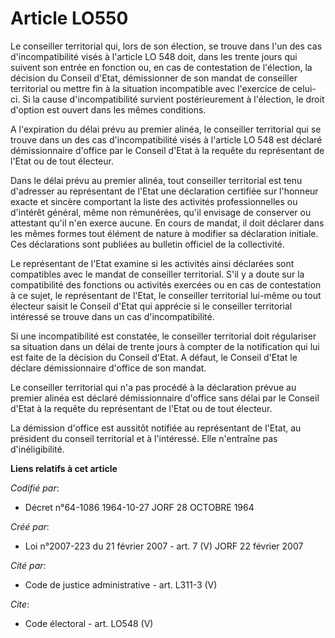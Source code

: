 # Article LO550

Le conseiller territorial qui, lors de son élection, se trouve dans l'un des cas d'incompatibilité visés à l'article LO 548
doit, dans les trente jours qui suivent son entrée en fonction ou, en cas de contestation de l'élection, la décision du
Conseil d'Etat, démissionner de son mandat de conseiller territorial ou mettre fin à la situation incompatible avec
l'exercice de celui-ci. Si la cause d'incompatibilité survient postérieurement à l'élection, le droit d'option est ouvert
dans les mêmes conditions.

A l'expiration du délai prévu au premier alinéa, le conseiller territorial qui se trouve dans un des cas d'incompatibilité
visés à l'article LO 548 est déclaré démissionnaire d'office par le Conseil d'Etat à la requête du représentant de l'Etat ou
de tout électeur.

Dans le délai prévu au premier alinéa, tout conseiller territorial est tenu d'adresser au représentant de l'Etat une
déclaration certifiée sur l'honneur exacte et sincère comportant la liste des activités professionnelles ou d'intérêt
général, même non rémunérées, qu'il envisage de conserver ou attestant qu'il n'en exerce aucune. En cours de mandat, il doit
déclarer dans les mêmes formes tout élément de nature à modifier sa déclaration initiale. Ces déclarations sont publiées au
bulletin officiel de la collectivité.

Le représentant de l'Etat examine si les activités ainsi déclarées sont compatibles avec le mandat de conseiller territorial.
S'il y a doute sur la compatibilité des fonctions ou activités exercées ou en cas de contestation à ce sujet, le représentant
de l'Etat, le conseiller territorial lui-même ou tout électeur saisit le Conseil d'Etat qui apprécie si le conseiller
territorial intéressé se trouve dans un cas d'incompatibilité.

Si une incompatibilité est constatée, le conseiller territorial doit régulariser sa situation dans un délai de trente jours à
compter de la notification qui lui est faite de la décision du Conseil d'Etat. A défaut, le Conseil d'Etat le déclare
démissionnaire d'office de son mandat.

Le conseiller territorial qui n'a pas procédé à la déclaration prévue au premier alinéa est déclaré démissionnaire d'office
sans délai par le Conseil d'Etat à la requête du représentant de l'Etat ou de tout électeur.

La démission d'office est aussitôt notifiée au représentant de l'Etat, au président du conseil territorial et à l'intéressé.
Elle n'entraîne pas d'inéligibilité.

**Liens relatifs à cet article**

_Codifié par_:

  - Décret n°64-1086 1964-10-27 JORF 28 OCTOBRE 1964

_Créé par_:

  - Loi n°2007-223 du 21 février 2007 - art. 7 (V) JORF 22 février 2007

_Cité par_:

  - Code de justice administrative - art. L311-3 (V)

_Cite_:

  - Code électoral - art. LO548 (V)
